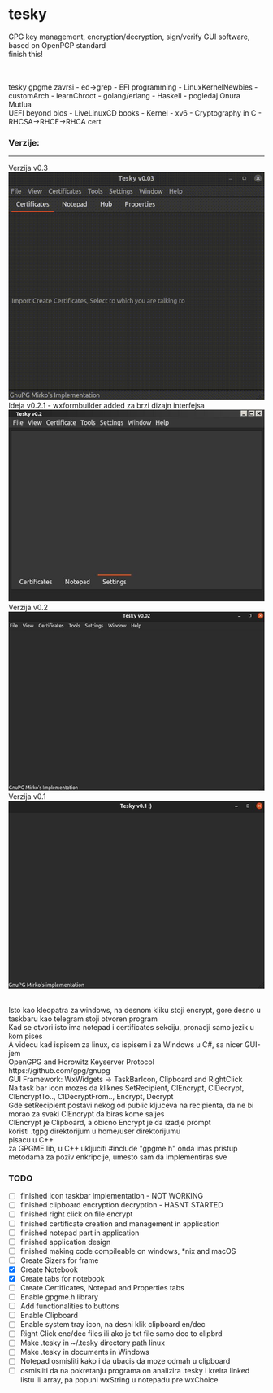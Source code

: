 # tesky
GPG key management, encryption/decryption, sign/verify GUI software, based on OpenPGP standard
<br>finish this!

<br>
<br>tesky gpgme zavrsi - ed->grep - EFI programming - LinuxKernelNewbies - customArch - learnChroot - golang/erlang - Haskell - pogledaj Onura Mutlua
<br>UEFI beyond bios - LiveLinuxCD books - Kernel - xv6 - Cryptography in C - RHCSA->RHCE->RHCA cert

### Verzije:
---
Verzija v0.3<br>
![ ](img/version_v0.3.gif)
<br>
Ideja v0.2.1 - wxformbuilder added za brzi dizajn interfejsa
![ ](img/version_v0.2.1.jpg)
<br>
Verzija v0.2
![ ](img/version_v0.2.jpg)
<br>
Verzija v0.1
![ ](img/version_v0.1.jpg)

<br>
Isto kao kleopatra za windows, na desnom kliku stoji encrypt, gore desno u taskbaru kao telegram stoji otvoren program
<br>
Kad se otvori isto ima notepad i certificates sekciju, pronadji samo jezik u kom pises
<br>
A videcu kad ispisem za linux, da ispisem i za Windows u C#, sa nicer GUI-jem
<br>
OpenGPG and Horowitz Keyserver Protocol
<br>
https://github.com/gpg/gnupg
<br>
GUI Framework: WxWidgets -> TaskBarIcon, Clipboard and RightClick
<br>
Na task bar icon mozes da kliknes SetRecipient, ClEncrypt, ClDecrypt, ClEncryptTo.., ClDecryptFrom.., Encrypt, Decrypt
<br>
Gde setRecipient postavi nekog od public kljuceva na recipienta, da ne bi morao za svaki ClEncrypt da biras kome saljes
<br>
ClEncrypt je Clipboard, a obicno Encrypt je da izadje prompt
<br>
koristi .tgpg direktorijum u home/user direktorijumu
<br>
pisacu u C++
<br>
za GPGME lib, u C++ ukljuciti         #include "gpgme.h"   onda imas pristup metodama za poziv enkripcije, umesto sam da implementiras sve


### TODO
- [ ] finished icon taskbar implementation - NOT WORKING
- [ ] finished clipboard encryption decryption - HASNT STARTED
- [ ] finished right click on file encrypt
- [ ] finished certificate creation and management in application
- [ ] finished notepad part in application
- [ ] finished application design
- [ ] finished making code compileable on windows, *nix and macOS
- [ ] Create Sizers for frame
- [x] Create Notebook
- [x] Create tabs for notebook
- [ ] Create Certificates, Notepad and Properties tabs
- [ ] Enable gpgme.h library
- [ ] Add functionalities to buttons
- [ ] Enable Clipboard
- [ ] Enable system tray icon, na desni klik clipboard en/dec
- [ ] Right Click enc/dec files ili ako je txt file samo dec to clipbrd
- [ ] Make .tesky in ~/.tesky directory path linux
- [ ] Make .tesky in documents in Windows
- [ ] Notepad osmisliti kako i da ubacis da moze odmah u clipboard
- [ ] osmisliti da na pokretanju programa on analizira .tesky i kreira linked listu ili array, pa popuni wxString u notepadu pre wxChoice